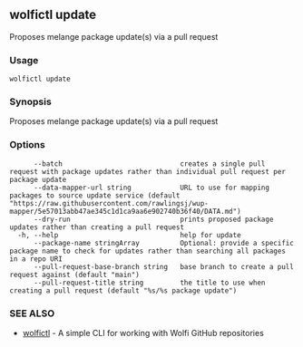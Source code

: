 ## wolfictl update

Proposes melange package update(s) via a pull request

### Usage

```
wolfictl update
```

### Synopsis

Proposes melange package update(s) via a pull request

### Options

```
      --batch                             creates a single pull request with package updates rather than individual pull request per package update
      --data-mapper-url string            URL to use for mapping packages to source update service (default "https://raw.githubusercontent.com/rawlingsj/wup-mapper/5e57013abb47ae345c1d1ca9aa6e902740b36f40/DATA.md")
      --dry-run                           prints proposed package updates rather than creating a pull request
  -h, --help                              help for update
      --package-name stringArray          Optional: provide a specific package name to check for updates rather than searching all packages in a repo URI
      --pull-request-base-branch string   base branch to create a pull request against (default "main")
      --pull-request-title string         the title to use when creating a pull request (default "%s/%s package update")
```

### SEE ALSO

* [wolfictl](wolfictl.md)	 - A simple CLI for working with Wolfi GitHub repositories

